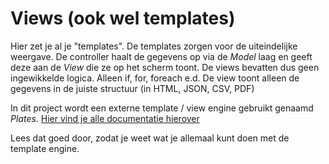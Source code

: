 # Views (ook wel templates)

Hier zet je al je "templates". De templates zorgen voor de uiteindelijke weergave.
De controller haalt de gegevens op via de *Model* laag en geeft deze aan de *View* die ze op het scherm toont.
De views bevatten dus geen ingewikkelde logica. Alleen if, for, foreach e.d.  De view toont alleen de gegevens in de juiste structuur (in HTML, JSON, CSV, PDF)

In dit project wordt een externe template / view engine gebruikt genaamd *Plates*.
[Hier vind je alle documentatie hierover](http://platesphp.com/) 

Lees dat goed door, zodat je weet wat je allemaal kunt doen met de template engine.
